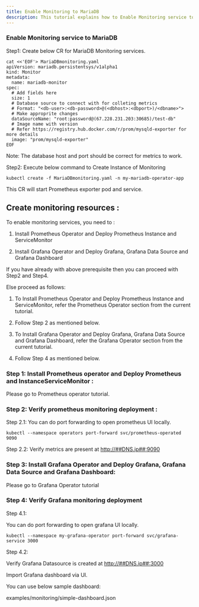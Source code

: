 ```yaml
---
title: Enable Monitoring to MariaDB
description: This tutorial explains how to Enable Monitoring service to MariaDB
---
```


### Enable Monitoring service to MariaDB 

Step1: Create below CR for MariaDB Monitoring services.

```execute
cat <<'EOF'> MariaDBmonitoring.yaml
apiVersion: mariadb.persistentsys/v1alpha1
kind: Monitor
metadata:
  name: mariadb-monitor
spec:
  # Add fields here
  size: 1
  # Database source to connect with for colleting metrics
  # Format: "<db-user>:<db-password>@(<dbhost>:<dbport>)/<dbname>">
  # Make approprite changes 
  dataSourceName: "root:password@(67.228.231.203:30685)/test-db"
  # Image name with version
  # Refer https://registry.hub.docker.com/r/prom/mysqld-exporter for more details
  image: "prom/mysqld-exporter"
EOF
```

Note: The database host and port should be correct for metrics to work.


Step2: Execute below command to Create Instance of Monitoring 

```execute
kubectl create -f MariaDBmonitoring.yaml -n my-mariadb-operator-app
```

This CR will start Prometheus exporter pod and service. 



## Create monitoring resources :

To enable monitoring services, you need to :

1. Install Prometheus Operator and Deploy Prometheus Instance and ServiceMonitor 

2. Install Grafana Operator and Deploy Grafana, Grafana Data Source and Grafana Dashboard

If you have already with above prerequisite then you can proceed with Step2 and Step4.

Else proceed as follows: 

1. To Install Prometheus Operator and Deploy Prometheus Instance and ServiceMonitor, refer the Prometheus Operator section from the current tutorial.

2. Follow Step 2 as mentioned below.

3. To Install Grafana Operator and Deploy Grafana, Grafana Data Source and Grafana Dashboard, refer the Grafana Operator section from the current tutorial.

4. Follow Step 4 as mentioned below.


### Step 1: Install Prometheus operator and Deploy Prometheus and InstanceServiceMonitor :
 
 Please go to Prometheus operator tutorial.


### Step 2: Verify prometheus monitoring deployment :

Step 2.1: You can do port forwarding to open prometheus UI locally.

```execute
kubectl --namespace operators port-forward svc/prometheus-operated 9090
```

Step 2.2: Verify metrics are present at [http://##DNS.ip##:9090](http://##DNS.ip##:9090/)



### Step 3: Install Grafana Operator and Deploy Grafana, Grafana Data Source and Grafana Dashboard: 

Please go to Grafana Operator tutorial 



### Step 4: Verify Grafana monitoring deployment

Step 4.1:

You can do port forwarding to open grafana UI locally.

```execute
kubectl --namespace my-grafana-operator port-forward svc/grafana-service 3000
```

Step 4.2:

Verify Grafana Datasource is created at [http://##DNS.ip##:3000](http://##DNS.ip##:3000/)

Import Grafana dashboard via UI. 

You can use below sample dashboard:

examples/monitoring/simple-dashboard.json




